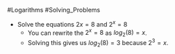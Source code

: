#Logarithms
#Solving_Problems

- Solve the equations $2x = 8$ and $2^{x} = 8$
  - You can rewrite the $2^{x} = 8$ as $log_2(8) = x$.
  - Solving this gives us $log_2(8) = 3$ because $2^{3} = x$.

